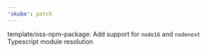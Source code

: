 ```yaml
---
'skuba': patch
---
```


template/oss-npm-package: Add support for `node16` and `nodenext` Typescript module resolution
